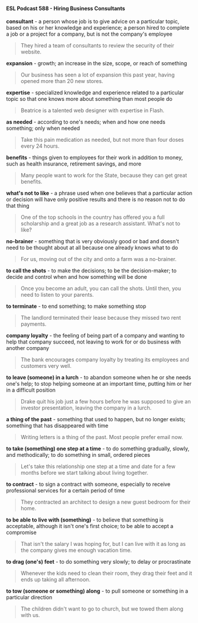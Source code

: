 #### ESL Podcast 588 - Hiring Business Consultants

**consultant** - a person whose job is to give advice on a particular topic, based on
his or her knowledge and experience; a person hired to complete a job or a
project for a company, but is not the company's employee

> They hired a team of consultants to review the security of their website.

**expansion** - growth; an increase in the size, scope, or reach of something

> Our business has seen a lot of expansion this past year, having opened more
than 20 new stores.

**expertise** - specialized knowledge and experience related to a particular topic
so that one knows more about something than most people do

> Beatrice is a talented web designer with expertise in Flash.

**as needed** - according to one's needs; when and how one needs something;
only when needed

> Take this pain medication as needed, but not more than four doses every 24
hours.

**benefits** - things given to employees for their work in addition to money, such as
health insurance, retirement savings, and more

> Many people want to work for the State, because they can get great benefits.

**what's not to like** - a phrase used when one believes that a particular action or
decision will have only positive results and there is no reason not to do that thing

> One of the top schools in the country has offered you a full scholarship and a
great job as a research assistant. What's not to like?

**no-brainer** - something that is very obviously good or bad and doesn't need to
be thought about at all because one already knows what to do

> For us, moving out of the city and onto a farm was a no-brainer.

**to call the shots** - to make the decisions; to be the decision-maker; to decide
and control when and how something will be done

> Once you become an adult, you can call the shots. Until then, you need to
listen to your parents.

**to terminate** - to end something; to make something stop

> The landlord terminated their lease because they missed two rent payments.

**company loyalty** - the feeling of being part of a company and wanting to help
that company succeed, not leaving to work for or do business with another
company

> The bank encourages company loyalty by treating its employees and customers
very well.

**to leave (someone) in a lurch** - to abandon someone when he or she needs
one's help; to stop helping someone at an important time, putting him or her in a
difficult position

> Drake quit his job just a few hours before he was supposed to give an investor
presentation, leaving the company in a lurch.

**a thing of the past** - something that used to happen, but no longer exists;
something that has disappeared with time

> Writing letters is a thing of the past. Most people prefer email now.

**to take (something) one step at a time** - to do something gradually, slowly,
and methodically; to do something in small, ordered pieces

> Let's take this relationship one step at a time and date for a few months before
we start talking about living together.

**to contract** - to sign a contract with someone, especially to receive professional
services for a certain period of time

> They contracted an architect to design a new guest bedroom for their home.

**to be able to live with (something)** - to believe that something is acceptable,
although it isn't one's first choice; to be able to accept a compromise

> That isn't the salary I was hoping for, but I can live with it as long as the
company gives me enough vacation time.

**to drag (one's) feet** - to do something very slowly; to delay or procrastinate

> Whenever the kids need to clean their room, they drag their feet and it ends up
taking all afternoon.

**to tow (someone or something) along** - to pull someone or something in a
particular direction

> The children didn't want to go to church, but we towed them along with us.

